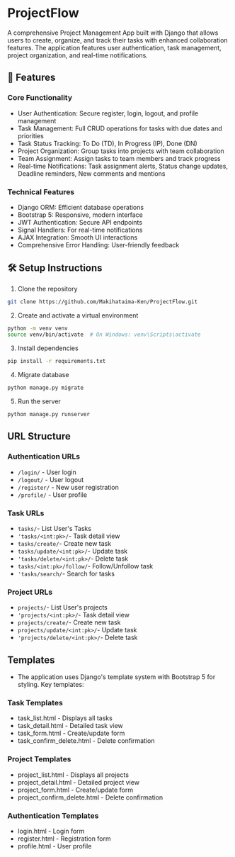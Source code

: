 # ProjectFlow
A comprehensive Project Management App built with Django that allows users to create, organize, and track their tasks with enhanced collaboration features. The application features user authentication, task management, project organization, and real-time notifications.
## 🔧 Features
### Core Functionality
- User Authentication: Secure register, login, logout, and profile management
- Task Management: Full CRUD operations for tasks with due dates and priorities
- Task Status Tracking: To Do (TD), In Progress (IP), Done (DN)
- Project Organization: Group tasks into projects with team collaboration
- Team Assignment: Assign tasks to team members and track progress
- Real-time Notifications: Task assignment alerts, Status change updates, Deadline reminders, New comments and mentions
### Technical Features
- Django ORM: Efficient database operations
- Bootstrap 5: Responsive, modern interface
- JWT Authentication: Secure API endpoints
- Signal Handlers: For real-time notifications
- AJAX Integration: Smooth UI interactions
- Comprehensive Error Handling: User-friendly feedback
## 🛠 Setup Instructions
1. Clone the repository
```bash
git clone https://github.com/Makihataima-Ken/ProjectFlow.git
```
2. Create and activate a virtual environment
```bash
python -m venv venv
source venv/bin/activate  # On Windows: venv\Scripts\activate
```
3. Install dependencies
```bash
pip install -r requirements.txt
```
4. Migrate database
```bash
python manage.py migrate
```
5. Run the server
```bash
python manage.py runserver
```
## URL Structure
### Authentication URLs
- ```/login/``` - User login
- ```/logout/``` - User logout
- ```/register/``` - New user registration
- ```/profile/``` - User profile
### Task URLs
- ```tasks/```- List User's Tasks
- ```'tasks/<int:pk>/```- Task detail view
- ```tasks/create/```- Create new task
- ```tasks/update/<int:pk>/```- Update task
- ```'tasks/delete/<int:pk>/```- Delete task
- ```tasks/<int:pk>/follow/```- Follow/Unfollow task
- ```'tasks/search/```- Search for tasks
### Project URLs
- ```projects/```- List User's projects
- ```'projects/<int:pk>/```- Task detail view
- ```projects/create/```- Create new task
- ```projects/update/<int:pk>/```- Update task
- ```'projects/delete/<int:pk>/```- Delete task
## Templates
- The application uses Django's template system with Bootstrap 5 for styling. Key templates:
### Task Templates
- task_list.html - Displays all tasks
- task_detail.html - Detailed task view
- task_form.html - Create/update form
- task_confirm_delete.html - Delete confirmation
### Project Templates
- project_list.html - Displays all projects
- project_detail.html - Detailed project view
- project_form.html - Create/update form
- project_confirm_delete.html - Delete confirmation
### Authentication Templates
- login.html - Login form
- register.html - Registration form
- profile.html - User profile
